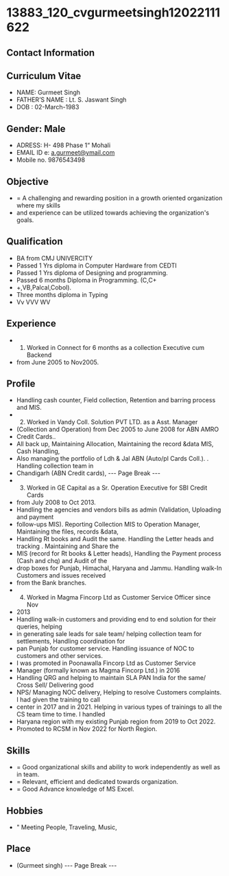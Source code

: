 # 13883_120_cvgurmeetsingh12022111622

## Contact Information



## Curriculum Vitae

* NAME: Gurmeet Singh
* FATHER’S NAME : Lt. S. Jaswant Singh
* DOB : 02-March-1983


## Gender: Male

* ADRESS: H- 498 Phase 1“ Mohali
* EMAIL ID e: a.gurmeet@ymail.com
* Mobile no. 9876543498


## Objective

* = A challenging and rewarding position in a growth oriented organization where my skills
* and experience can be utilized towards achieving the organization's goals.


## Qualification

* BA from CMJ UNIVERCITY
* Passed 1 Yrs diploma in Computer Hardware from CEDTI
* Passed 1 Yrs diploma of Designing and programming.
* Passed 6 months Diploma in Programming. (C,C+
* +,VB,Palcal,Cobol).
* Three months diploma in Typing
* Vv VVV WV


## Experience

* 1) Worked in Connect for 6 months as a collection Executive cum Backend
* from June 2005 to Nov2005.


## Profile

* Handling cash counter, Field collection, Retention and barring process and MIS.
* 2) Worked in Vandy Coll. Solution PVT LTD. as a Asst. Manager
* (Collection and Operation) from Dec 2005 to June 2008 for ABN AMRO
* Credit Cards..
* All back up, Maintaining Allocation, Maintaining the record &data MIS, Cash Handling,
* Also managing the portfolio of Ldh & Jal ABN (Auto/pl Cards Coll.). . Handling collection team in
* Chandigarh (ABN Credit cards),
--- Page Break ---
* 3) Worked in GE Capital as a Sr. Operation Executive for SBI Credit Cards
* from July 2008 to Oct 2013.
* Handling the agencies and vendors bills as admin (Validation, Uploading and payment
* follow-ups MIS). Reporting Collection MIS to Operation Manager, Maintaining the files, records &data,
* Handling Rt books and Audit the same. Handling the Letter heads and tracking . Maintaining and Share the
* MIS (record for Rt books & Letter heads), Handling the Payment process (Cash and chq) and Audit of the
* drop boxes for Punjab, Himachal, Haryana and Jammu. Handling walk-In Customers and issues received
* from the Bank branches.
* 4) Worked in Magma Fincorp Ltd as Customer Service Officer since Nov
* 2013
* Handling walk-in customers and providing end to end solution for their queries, helping
* in generating sale leads for sale team/ helping collection team for settlements, Handling coordination for
* pan Punjab for customer service. Handling issuance of NOC to customers and other services.
* I was promoted in Poonawalla Fincorp Ltd as Customer Service
* Manager (formally known as Magma Fincorp Ltd.) in 2016
* Handling QRG and helping to maintain SLA PAN India for the same/ Cross Sell/ Delivering good
* NPS/ Managing NOC delivery, Helping to resolve Customers complaints. I had given the training to call
* center in 2017 and in 2021. Helping in various types of trainings to all the CS team time to time. I handled
* Haryana region with my existing Punjab region from 2019 to Oct 2022.
* Promoted to RCSM in Nov 2022 for North Region.


## Skills

* = Good organizational skills and ability to work independently as well as in team.
* = Relevant, efficient and dedicated towards organization.
* = Good Advance knowledge of MS Excel.


## Hobbies

* " Meeting People, Traveling, Music,


## Place

* (Gurmeet singh)
--- Page Break ---

